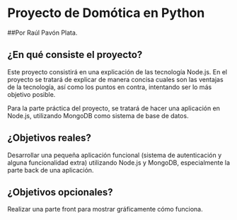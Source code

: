 # Proyecto de Domótica en Python
##Por Raúl Pavón Plata.

## ¿En qué consiste el proyecto?

Este proyecto consistirá en una explicación de las tecnología Node.js.
En el proyecto se tratará de explicar de manera concisa cuales son las ventajas de la tecnología, así como los puntos en contra, intentando ser lo más objetivo posible.

Para la parte práctica del proyecto, se tratará de hacer una aplicación en Node.js, utilizando MongoDB como sistema de base de datos.

## ¿Objetivos reales?

Desarrollar una pequeña aplicación funcional (sistema de autenticación y alguna funcionalidad extra) utilizando Node.js y MongoDB, especialmente la parte back de una aplicación.

## ¿Objetivos opcionales?

Realizar una parte front para mostrar gráficamente cómo funciona.